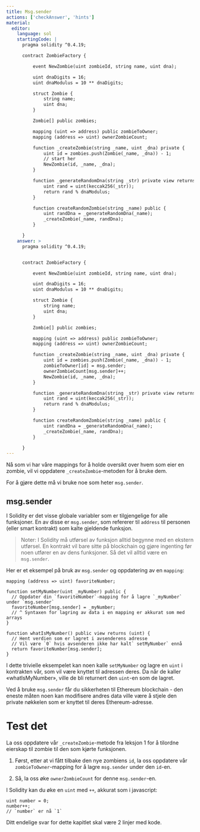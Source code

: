 ```yaml
---
title: Msg.sender
actions: ['checkAnswer', 'hints']
material:
  editor:
    language: sol
    startingCode: |
      pragma solidity ^0.4.19;

      contract ZombieFactory {

          event NewZombie(uint zombieId, string name, uint dna);

          uint dnaDigits = 16;
          uint dnaModulus = 10 ** dnaDigits;

          struct Zombie {
              string name;
              uint dna;
          }

          Zombie[] public zombies;

          mapping (uint => address) public zombieToOwner;
          mapping (address => uint) ownerZombieCount;

          function _createZombie(string _name, uint _dna) private {
              uint id = zombies.push(Zombie(_name, _dna)) - 1;
              // start her
              NewZombie(id, _name, _dna);
          }

          function _generateRandomDna(string _str) private view returns (uint) {
              uint rand = uint(keccak256(_str));
              return rand % dnaModulus;
          }

          function createRandomZombie(string _name) public {
              uint randDna = _generateRandomDna(_name);
              _createZombie(_name, randDna);
          }

      }
    answer: >
      pragma solidity ^0.4.19;


      contract ZombieFactory {

          event NewZombie(uint zombieId, string name, uint dna);

          uint dnaDigits = 16;
          uint dnaModulus = 10 ** dnaDigits;

          struct Zombie {
              string name;
              uint dna;
          }

          Zombie[] public zombies;

          mapping (uint => address) public zombieToOwner;
          mapping (address => uint) ownerZombieCount;

          function _createZombie(string _name, uint _dna) private {
              uint id = zombies.push(Zombie(_name, _dna)) - 1;
              zombieToOwner[id] = msg.sender;
              ownerZombieCount[msg.sender]++;
              NewZombie(id, _name, _dna);
          }

          function _generateRandomDna(string _str) private view returns (uint) {
              uint rand = uint(keccak256(_str));
              return rand % dnaModulus;
          }

          function createRandomZombie(string _name) public {
              uint randDna = _generateRandomDna(_name);
              _createZombie(_name, randDna);
          }

      }
---
```


Nå som vi har våre mappings for å holde oversikt over hvem som eier en zombie, vil vi oppdatere `_createZombie`-metoden for å bruke dem.

For å gjøre dette må vi bruke noe som heter `msg.sender`.

## msg.sender

I Solidity er det visse globale variabler som er tilgjengelige for alle funksjoner. En av disse er `msg.sender`, som refererer til `address` til personen (eller smart kontrakt) som kalte gjeldende funksjon.

> Noter: I Solidity må utførsel av funksjon alltid begynne med en ekstern utførsel. En kontrakt vil bare sitte på blockchain og gjøre ingenting før noen utfører en av dens funksjoner. Så det vil alltid være en `msg.sender`.

Her er et eksempel på bruk av `msg.sender` og oppdatering av en `mapping`:

```
mapping (address => uint) favoriteNumber;

function setMyNumber(uint _myNumber) public {
  // Oppdater din `favoriteNumber`-mapping for å lagre `_myNumber` under `msg.sender`
  favoriteNumber[msg.sender] = _myNumber;
  // ^ Syntaxen for lagring av data i en mapping er akkurat som med arrays
}

function whatIsMyNumber() public view returns (uint) {
  // Hent verdien som er lagret i avsenderens adresse
  // Vil være `0` hvis avsenderen ikke har kalt` setMyNumber` ennå
  return favoriteNumber[msg.sender];
}
```

I dette trivielle eksempelet kan noen kalle `setMyNumber` og lagre en `uint` i kontrakten vår, som vil være knyttet til adressen deres. Da når de kaller «whatIsMyNumber», ville de bli returnert den `uint`-en som de lagret.

Ved å bruke `msg.sender` får du sikkerheten til Ethereum blockchain - den eneste måten noen kan modifisere andres data ville være å stjele den private nøkkelen som er knyttet til deres Ethereum-adresse.

# Test det

La oss oppdatere vår `_createZombie`-metode fra leksjon 1 for å tilordne eierskap til zombie til den som kjørte funksjonen.

1. Først, etter at vi fått tilbake den nye zombiens `id`, la oss oppdatere vår `zombieToOwner`-mapping for å lagre `msg.sender` under den `id`-en.

2. Så, la oss øke `ownerZombieCount` for denne `msg.sender`-en.

I Solidity kan du øke en `uint` med `++`, akkurat som i javascript:

```
uint number = 0;
number++;
// `number` er nå `1`
```

Ditt endelige svar for dette kapitlet skal være 2 linjer med kode.

